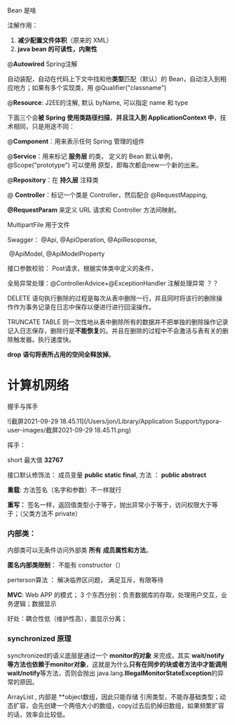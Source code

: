 Bean 是啥

注解作用：

1. **减少配置文件体积**（原来的 XML）
2. **java bean 的可读性，内聚性**



@**Autowired** Spring注解

自动装配，自动在代码上下文中找和他**类型**匹配（默认）的 Bean，自动注入到相应地方；如果有多个实现类，用 @Qualifier("classname")

@**Resource**: J2EE的注解, 默认 byName, 可以指定 name 和 type



下面三个会**被 Spring 使用类路径扫描**，**并且注入到 ApplicationContext 中**，技术相同，只是用途不同：

@**Component**：用来表示任何 Spring 管理的组件

@**Service**：用来标记 **服务层** 的类， 定义的 Bean 默认单例，@Scope("prototype") 可以使用 原型，即每次都会new一个新的出来。

@**Repository**：在 **持久层** 注释类



@ **Controller**：标记一个类是 Controller，然后配合 @RequestMapping, 

 **@RequestParam** 来定义 URL 请求和 Controller 方法间映射。

MultipartFile 用于文件



Swagger： @Api, @ApiOperation, @ApiResoponse, 

​         @ApiModel, @ApiModelProperty



接口参数校验： Post请求，根据实体类中定义的条件，

全局异常处理：@ControllerAdvice+@ExceptionHandler 注解处理异常 ？？





DELETE 语句执行删除的过程是每次从表中删除一行，并且同时将该行的删除操作作为事务记录在日志中保存以便进行进行回滚操作。

 TRUNCATE TABLE 则一次性地从表中删除所有的数据并不把单独的删除操作记录记入日志保存，删除行是**不能恢复**的。并且在删除的过程中不会激活与表有关的删除触发器。执行速度快。

**drop 语句将表所占用的空间全释放掉**。







# 计算机网络

握手与挥手

![截屏2021-09-29 18.45.11](/Users/jon/Library/Application Support/typora-user-images/截屏2021-09-29 18.45.11.png)

挥手：







short 最大值 **32767**

接口默认修饰法： 成员变量 **public static final**, 方法 ： **public abstract**

**重载**: 方法签名（名字和参数）不一样就行

**重写：** 签名一样，返回值类型小于等于，抛出异常小于等于，访问权限大于等于；（父类方法不 private） 



### 内部类：

内部类可以无条件访问外部类 **所有** **成员属性和方法**。

**匿名内部类限制**： 不能有 constructor（）

perterson算法 ： 解决临界区问题， 满足互斥，有限等待





**MVC**: Web APP 的模式； 3 个东西分别：负责数据库的存取，处理用户交互，业务逻辑；数据显示

好处：耦合性低（维护性高），面显示分离；





### **synchronized 原理**

synchronized的语义底层是通过一个 **monitor的对象** 来完成，其实 **wait/notify等方法也依赖于monitor对象**，这就是为什么**只有在同步的块或者方法中才能调用wait/notify**等方法，否则会抛出 java.lang.**IllegalMonitorStateException**的异常的原因。



ArrayList , 内部是 **object数组，因此只能存储 引用类型，不能存基础类型；动态扩容，会先创建一个两倍大小的数组，copy过去后扔掉旧数组，如果频繁扩容的话，效率会比较低。
